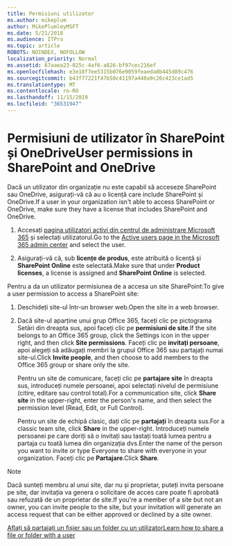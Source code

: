 ```yaml
---
title: Permisiuni utilizator
ms.author: mikeplum
author: MikePlumleyMSFT
ms.date: 5/21/2018
ms.audience: ITPro
ms.topic: article
ROBOTS: NOINDEX, NOFOLLOW
localization_priority: Normal
ms.assetid: 67aaea23-025c-4af6-a826-bf97cec216ef
ms.openlocfilehash: e3e18f7ee5315b076e9059feaeda8b445d89c476
ms.sourcegitcommit: b43f77221f47b50c41197a448a9c26c423ce1ad5
ms.translationtype: MT
ms.contentlocale: ro-RO
ms.lasthandoff: 11/15/2019
ms.locfileid: "36531947"
---
```

# <a name="user-permissions-in-sharepoint-and-onedrive"></a><span data-ttu-id="dcd25-102">Permisiuni de utilizator în SharePoint și OneDrive</span><span class="sxs-lookup"><span data-stu-id="dcd25-102">User permissions in SharePoint and OneDrive</span></span>

<span data-ttu-id="dcd25-103">Dacă un utilizator din organizație nu este capabil să acceseze SharePoint sau OneDrive, asigurați-vă că au o licență care include SharePoint și OneDrive.</span><span class="sxs-lookup"><span data-stu-id="dcd25-103">If a user in your organization isn't able to access SharePoint or OneDrive, make sure they have a license that includes SharePoint and OneDrive.</span></span> 
  
1. <span data-ttu-id="dcd25-104">Accesați [pagina utilizatori activi din centrul de administrare Microsoft 365](https://portal.office.com/adminportal/home#/users) și selectați utilizatorul.</span><span class="sxs-lookup"><span data-stu-id="dcd25-104">Go to the [Active users page in the Microsoft 365 admin center](https://portal.office.com/adminportal/home#/users) and select the user.</span></span> 
    
2. <span data-ttu-id="dcd25-105">Asigurați-vă că, sub **licențe de produs**, este atribuită o licență și **SharePoint Online** este selectată.</span><span class="sxs-lookup"><span data-stu-id="dcd25-105">Make sure that under **Product licenses**, a license is assigned and **SharePoint Online** is selected.</span></span> 
    
 <span data-ttu-id="dcd25-106">Pentru a da un utilizator permisiunea de a accesa un site SharePoint:</span><span class="sxs-lookup"><span data-stu-id="dcd25-106">To give a user permission to access a SharePoint site:</span></span> 
  
1. <span data-ttu-id="dcd25-107">Deschideți site-ul într-un browser web.</span><span class="sxs-lookup"><span data-stu-id="dcd25-107">Open the site in a web browser.</span></span>
    
2. <span data-ttu-id="dcd25-108">Dacă site-ul aparține unui grup Office 365, faceți clic pe pictograma Setări din dreapta sus, apoi faceți clic pe **permisiuni de site**.</span><span class="sxs-lookup"><span data-stu-id="dcd25-108">If the site belongs to an Office 365 group, click the Settings icon in the upper right, and then click **Site permissions**.</span></span> <span data-ttu-id="dcd25-109">Faceți clic pe **invitați persoane**, apoi alegeți să adăugați membri la grupul Office 365 sau partajați numai site-ul.</span><span class="sxs-lookup"><span data-stu-id="dcd25-109">Click **Invite people**, and then choose to add members to the Office 365 group or share only the site.</span></span> 
    
    <span data-ttu-id="dcd25-110">Pentru un site de comunicare, faceți clic pe **partajare site** în dreapta sus, introduceți numele persoanei, apoi selectați nivelul de permisiune (citire, editare sau control total).</span><span class="sxs-lookup"><span data-stu-id="dcd25-110">For a communication site, click **Share site** in the upper-right, enter the person's name, and then select the permission level (Read, Edit, or Full Control).</span></span> 
    
    <span data-ttu-id="dcd25-111">Pentru un site de echipă clasic, dați clic pe **partajați** în dreapta sus.</span><span class="sxs-lookup"><span data-stu-id="dcd25-111">For a classic team site, click **Share** in the upper-right.</span></span> <span data-ttu-id="dcd25-112">Introduceți numele persoanei pe care doriți să o invitați sau tastați toată lumea pentru a partaja cu toată lumea din organizația dvs.</span><span class="sxs-lookup"><span data-stu-id="dcd25-112">Enter the name of the person you want to invite or type Everyone to share with everyone in your organization.</span></span> <span data-ttu-id="dcd25-113">Faceți clic pe **Partajare**.</span><span class="sxs-lookup"><span data-stu-id="dcd25-113">Click **Share**.</span></span>
    
> [!NOTE]
> <span data-ttu-id="dcd25-114">Dacă sunteți membru al unui site, dar nu și proprietar, puteți invita persoane pe site, dar invitația va genera o solicitare de acces care poate fi aprobată sau refuzată de un proprietar de site.</span><span class="sxs-lookup"><span data-stu-id="dcd25-114">If you're a member of a site but not an owner, you can invite people to the site, but your invitation will generate an access request that can be either approved or declined by a site owner.</span></span> 
  
[<span data-ttu-id="dcd25-115">Aflați să partajați un fișier sau un folder cu un utilizator</span><span class="sxs-lookup"><span data-stu-id="dcd25-115">Learn how to share a file or folder with a user</span></span>](https://go.microsoft.com/fwlink/?linkid=533408)
  

